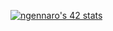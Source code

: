 [![ngennaro's 42 stats](https://badge42.vercel.app/api/v2/clcsxiibw00830flawow85lxv/stats?cursusId=21&coalitionId=304)](https://github.com/JaeSeoKim/badge42)
